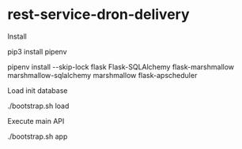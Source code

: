 # rest-service-dron-delivery
Install

pip3 install pipenv

pipenv  install --skip-lock  flask Flask-SQLAlchemy flask-marshmallow marshmallow-sqlalchemy marshmallow flask-apscheduler

Load init database

./bootstrap.sh load

Execute main API

./bootstrap.sh app
